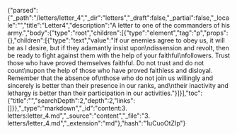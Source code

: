 {"parsed":{"_path":"/letters/letter_4","_dir":"letters","_draft":false,"_partial":false,"_locale":"","title":"Letter4","description":"A letter to one of the commanders of his army.","body":{"type":"root","children":[{"type":"element","tag":"p","props":{},"children":[{"type":"text","value":"If our enemies agree to obey us, it will be as I desire, but if they adamantly insist upon\ndissension and revolt, then be ready to fight against them with the help of your faithful\nfollowers. Trust those who have proved themselves faithful. Do not trust and do not count\nupon the help of those who have proved faithless and disloyal. Remember that the absence of\nthose who do not join us willingly and sincerely is better than their presence in our ranks, and\ntheir inactivity and lethargy is better than their participation in our activities."}]}],"toc":{"title":"","searchDepth":2,"depth":2,"links":[]}},"_type":"markdown","_id":"content:3. letters:letter_4.md","_source":"content","_file":"3. letters/letter_4.md","_extension":"md"},"hash":"1uCuoOtZIp"}